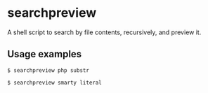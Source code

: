 # searchpreview
A shell script to search by file contents, recursively, and preview it.

## Usage examples

```
$ searchpreview php substr

$ searchpreview smarty literal
```
